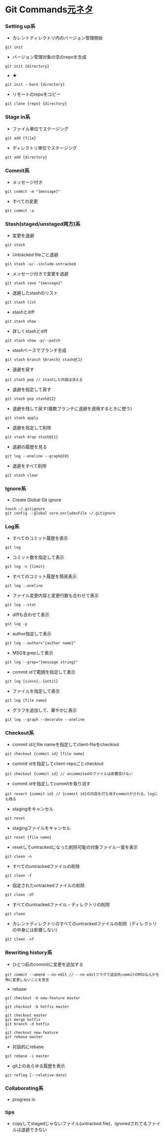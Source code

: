 # Git Commands[元ネタ](https://www.atlassian.com/git/tutorials/)

### Setting up系
- カレントディレクトリ内のバージョン管理開始
```
git init
```

- バージョン管理対象の空のrepoを生成
```
git init {directory}
```

- ★
```
git init --bare {directory}
```

- リモートのrepoをコピー
```
git clone {repo} {directory}
```


### Stage in系
- ファイル単位でステージング
```
git add {file}
```

- ディレクトリ単位でステージング
```
git add {directory}
```


### Commit系
- メッセージ付き
```
git commit -m "{message}"
```

- すべての変更
```
git commit -a
```


### Stash(staged/unstaged両方)系
- 変更を退避
```
git stash
```

- Untracked fileごと退避
```
git stash -u/--include-untracked
```

- メッセージ付きで変更を退避
```
git stash save "{message}"
```

- 退避したstashのリスト
```
git stash list
```

- stashとdiff
```
git stash show
```

- 詳しくstashとdiff
```
git stash show -p/--patch
```

- stashベースでブランチ生成
```
git stash branch {branch} stash@{1}
```

- 退避を戻す
```
git stash pop // stashした内容は消える
```

- 退避を指定して戻す
```
git stash pop stash@{2}
```

- 退避を残して戻す(複数ブランチに退避を適用するときに使う)
```
git stash apply
```

- 退避を指定して削除
```
git stash drop stash@{1}
```

- 退避の履歴を見る
```
git log --oneline --graph@{0}
```

- 退避をすべて削除
```
git stash clear
```


### Ignore系
- Create Global Git ignore
```
touch ~/.gitignore
git config --global core.excludesFile ~/.gitignore
```


### Log系
- すべてのコミット履歴を表示
```
git log
```

- コミット数を指定して表示
```
git log -n {limit}
```

- すべてのコミット履歴を簡易表示
```
git log --oneline
```

- ファイル変更内容と変更行数も合わせて表示
```
git log --stat
```

- diffも合わせて表示
```
git log -p
```

- author指定して表示
```
git log --author="{author name}"
```

- MSGをgrepして表示
```
git log --grep="{message string}"
```

- commit idで範囲を指定して表示
```
git log {since}..{until}
```

- ファイルを指定して表示
```
git log {file name}
```

- グラフを追加して、華やかに表示
```
git log --graph --decorate --oneline
```


### Checkout系
- commit idとfile nameを指定してclient-fileをcheckout
```
git checkout {commit id} {file name}
```

- commit idを指定してclient-repoごとcheckout
```
git checkout {commit id} // uncommitedのファイルは影響受けない
```

- commit idを指定してcommitを取り消す
```
git revert {commit id} // {commit id}の内容を打ち消すcommitがされる、logにも残る
```

- stagingをキャンセル
```
git reset
```

- stagingファイルをキャンセル
```
git reset {file name}
```

- resetしてuntrackedになった削除可能の対象ファイル一案を表示
```
git clean -n
```

- すべてのuntrackedファイルの削除
```
git clean -f
```

- 指定されたuntrackedファイルの削除
```
git clean -df
```

- すべてのuntrackedファイル・ディレクトリの削除
```
git clean
```

- カレントディレクトリのすべてのuntrackedファイルの削除（ディレクトリの中身には影響しない）
```
git clean -xf
```

### Rewriting history系
- ひとつ前のcommitに変更を追加する
```
git commit --amend --no-edit // --no-editフラグで追加先commitのMSGなんかを特に変更しないことを宣言
```

- rebase
```
git checkout -b new-feature master
:
git checkout -b hotfix master
:
git checkout master
git merge hotfix
git branch -d hotfix
:
git checkout new-feature
git rebase master
```

- 対話的にrebase
```
git rebase -i master
```

- git上のあらゆる履歴を表示
```
git reflog [--relative-date]
```


### Collaborating系
- progress in


### tips
- copyしてstagedじゃないファイル(untracked file)、ignoredされてるファイルは退避できない
